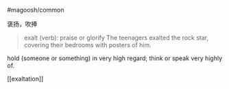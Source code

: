 #magoosh/common

褒扬，吹捧

> exalt (verb): praise or glorify 
The teenagers exalted the rock star, covering their bedrooms with posters of him. 

hold (someone or something) in very high regard; think or speak very highly of.

[[exaltation]]